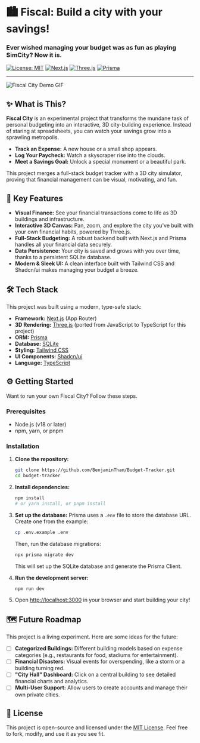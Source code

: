 # 🏙️ Fiscal: Build a city with your savings!

### Ever wished managing your budget was as fun as playing SimCity? Now it is.

[![License: MIT](https://img.shields.io/badge/License-MIT-yellow.svg)](https://opensource.org/licenses/MIT)
[![Next.js](https://img.shields.io/badge/Next.js-000000?style=for-the-badge&logo=nextdotjs&logoColor=white)](https://nextjs.org/)
[![Three.js](https://img.shields.io/badge/Three.js-000000?style=for-the-badge&logo=three.js&logoColor=white)](https://threejs.org/)
[![Prisma](https://img.shields.io/badge/Prisma-3982CE?style=for-the-badge&logo=Prisma&logoColor=white)](https://www.prisma.io/)

---

![Fiscal City Demo GIF](https://your-link-to-a-cool-project-demo.gif)

## ✨ What is This?

**Fiscal City** is an experimental project that transforms the mundane task of personal budgeting into an interactive, 3D city-building experience. Instead of staring at spreadsheets, you can watch your savings grow into a sprawling metropolis.

-   **Track an Expense:** A new house or a small shop appears.
-   **Log Your Paycheck:** Watch a skyscraper rise into the clouds.
-   **Meet a Savings Goal:** Unlock a special monument or a beautiful park.

This project merges a full-stack budget tracker with a 3D city simulator, proving that financial management can be visual, motivating, and fun.

## 🚀 Key Features

-   **Visual Finance:** See your financial transactions come to life as 3D buildings and infrastructure.
-   **Interactive 3D Canvas:** Pan, zoom, and explore the city you've built with your own financial habits, powered by Three.js.
-   **Full-Stack Budgeting:** A robust backend built with Next.js and Prisma handles all your financial data securely.
-   **Data Persistence:** Your city is saved and grows with you over time, thanks to a persistent SQLite database.
-   **Modern & Sleek UI:** A clean interface built with Tailwind CSS and Shadcn/ui makes managing your budget a breeze.

## 🛠️ Tech Stack

This project was built using a modern, type-safe stack:

-   **Framework:** [Next.js](https://nextjs.org/) (App Router)
-   **3D Rendering:** [Three.js](https://threejs.org/) (ported from JavaScript to TypeScript for this project)
-   **ORM:** [Prisma](https://www.prisma.io/)
-   **Database:** [SQLite](https://www.sqlite.org/index.html)
-   **Styling:** [Tailwind CSS](https://tailwindcss.com/)
-   **UI Components:** [Shadcn/ui](https://ui.shadcn.com/)
-   **Language:** [TypeScript](https://www.typescriptlang.org/)

## ⚙️ Getting Started

Want to run your own Fiscal City? Follow these steps.

### Prerequisites

-   Node.js (v18 or later)
-   npm, yarn, or pnpm

### Installation

1.  **Clone the repository:**
    ```bash
    git clone https://github.com/BenjaminTham/Budget-Tracker.git
    cd budget-tracker
    ```

2.  **Install dependencies:**
    ```bash
    npm install
    # or yarn install, or pnpm install
    ```

3.  **Set up the database:**
    Prisma uses a `.env` file to store the database URL. Create one from the example:
    ```bash
    cp .env.example .env
    ```
    Then, run the database migrations:
    ```bash
    npx prisma migrate dev
    ```
    This will set up the SQLite database and generate the Prisma Client.

4.  **Run the development server:**
    ```bash
    npm run dev
    ```

5.  Open [http://localhost:3000](http://localhost:3000) in your browser and start building your city!

## 🗺️ Future Roadmap

This project is a living experiment. Here are some ideas for the future:

-   [ ] **Categorized Buildings:** Different building models based on expense categories (e.g., restaurants for food, stadiums for entertainment).
-   [ ] **Financial Disasters:** Visual events for overspending, like a storm or a building turning red.
-   [ ] **"City Hall" Dashboard:** Click on a central building to see detailed financial charts and analytics.
-   [ ] **Multi-User Support:** Allow users to create accounts and manage their own private cities.

## 📄 License

This project is open-source and licensed under the [MIT License](LICENSE). Feel free to fork, modify, and use it as you see fit.
